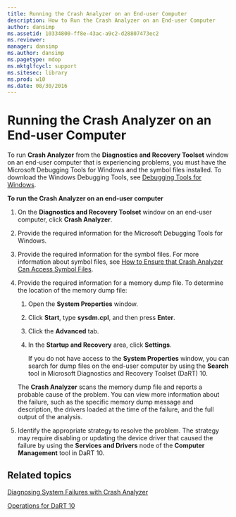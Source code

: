 ```yaml
---
title: Running the Crash Analyzer on an End-user Computer
description: How to Run the Crash Analyzer on an End-user Computer
author: dansimp
ms.assetid: 10334800-ff8e-43ac-a9c2-d28807473ec2
ms.reviewer: 
manager: dansimp
ms.author: dansimp
ms.pagetype: mdop
ms.mktglfcycl: support
ms.sitesec: library
ms.prod: w10
ms.date: 08/30/2016
---
```



# Running the Crash Analyzer on an End-user Computer


To run **Crash Analyzer** from the **Diagnostics and Recovery Toolset** window on an end-user computer that is experiencing problems, you must have the Microsoft Debugging Tools for Windows and the symbol files installed. To download the Windows Debugging Tools, see [Debugging Tools for Windows](https://go.microsoft.com/fwlink/?LinkId=266248).

**To run the Crash Analyzer on an end-user computer**

1.  On the **Diagnostics and Recovery Toolset** window on an end-user computer, click **Crash Analyzer**.

2.  Provide the required information for the Microsoft Debugging Tools for Windows.

3.  Provide the required information for the symbol files. For more information about symbol files, see [How to Ensure that Crash Analyzer Can Access Symbol Files](how-to-ensure-that-crash-analyzer-can-access-symbol-files-dart-10.md).

4.  Provide the required information for a memory dump file. To determine the location of the memory dump file:

    1.  Open the **System Properties** window.

    2.  Click **Start**, type **sysdm.cpl**, and then press **Enter**.

    3.  Click the **Advanced** tab.

    4.  In the **Startup and Recovery** area, click **Settings**.

        If you do not have access to the **System Properties** window, you can search for dump files on the end-user computer by using the **Search** tool in Microsoft Diagnostics and Recovery Toolset (DaRT) 10.

    The **Crash Analyzer** scans the memory dump file and reports a probable cause of the problem. You can view more information about the failure, such as the specific memory dump message and description, the drivers loaded at the time of the failure, and the full output of the analysis.

5.  Identify the appropriate strategy to resolve the problem. The strategy may require disabling or updating the device driver that caused the failure by using the **Services and Drivers** node of the **Computer Management** tool in DaRT 10.

## Related topics


[Diagnosing System Failures with Crash Analyzer](diagnosing-system-failures-with-crash-analyzer-dart-10.md)

[Operations for DaRT 10](operations-for-dart-10.md)

 

 





